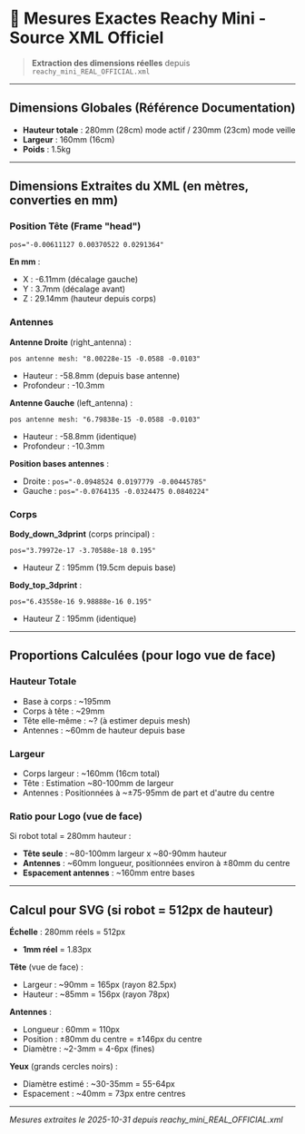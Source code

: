 # 📏 Mesures Exactes Reachy Mini - Source XML Officiel

> **Extraction des dimensions réelles** depuis `reachy_mini_REAL_OFFICIAL.xml`

---

## Dimensions Globales (Référence Documentation)

- **Hauteur totale** : 280mm (28cm) mode actif / 230mm (23cm) mode veille
- **Largeur** : 160mm (16cm)
- **Poids** : 1.5kg

---

## Dimensions Extraites du XML (en mètres, converties en mm)

### Position Tête (Frame "head")
```
pos="-0.00611127 0.00370522 0.0291364"
```
**En mm** : 
- X : -6.11mm (décalage gauche)
- Y : 3.7mm (décalage avant)
- Z : 29.14mm (hauteur depuis corps)

### Antennes

**Antenne Droite** (right_antenna) :
```
pos antenne mesh: "8.00228e-15 -0.0588 -0.0103"
```
- Hauteur : -58.8mm (depuis base antenne)
- Profondeur : -10.3mm

**Antenne Gauche** (left_antenna) :
```
pos antenne mesh: "6.79838e-15 -0.0588 -0.0103"
```
- Hauteur : -58.8mm (identique)
- Profondeur : -10.3mm

**Position bases antennes** :
- Droite : `pos="-0.0948524 0.0197779 -0.00445785"`
- Gauche : `pos="-0.0764135 -0.0324475 0.0840224"`

### Corps

**Body_down_3dprint** (corps principal) :
```
pos="3.79972e-17 -3.70588e-18 0.195"
```
- Hauteur Z : 195mm (19.5cm depuis base)

**Body_top_3dprint** :
```
pos="6.43558e-16 9.98888e-16 0.195"
```
- Hauteur Z : 195mm (identique)

---

## Proportions Calculées (pour logo vue de face)

### Hauteur Totale
- Base à corps : ~195mm
- Corps à tête : ~29mm
- Tête elle-même : ~? (à estimer depuis mesh)
- Antennes : ~60mm de hauteur depuis base

### Largeur
- Corps largeur : ~160mm (16cm total)
- Tête : Estimation ~80-100mm de largeur
- Antennes : Positionnées à ~±75-95mm de part et d'autre du centre

### Ratio pour Logo (vue de face)

Si robot total = 280mm hauteur :
- **Tête seule** : ~80-100mm largeur x ~80-90mm hauteur
- **Antennes** : ~60mm longueur, positionnées environ à ±80mm du centre
- **Espacement antennes** : ~160mm entre bases

---

## Calcul pour SVG (si robot = 512px de hauteur)

**Échelle** : 280mm réels = 512px
- **1mm réel** = 1.83px

**Tête** (vue de face) :
- Largeur : ~90mm = 165px (rayon 82.5px)
- Hauteur : ~85mm = 156px (rayon 78px)

**Antennes** :
- Longueur : 60mm = 110px
- Position : ±80mm du centre = ±146px du centre
- Diamètre : ~2-3mm = 4-6px (fines)

**Yeux** (grands cercles noirs) :
- Diamètre estimé : ~30-35mm = 55-64px
- Espacement : ~40mm = 73px entre centres

---

*Mesures extraites le 2025-10-31 depuis reachy_mini_REAL_OFFICIAL.xml*


